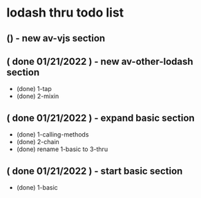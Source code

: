 # lodash thru todo list

## () - new av-vjs section

## ( done 01/21/2022 ) - new av-other-lodash section
* (done) 1-tap
* (done) 2-mixin

## ( done 01/21/2022 ) - expand basic section
* (done) 1-calling-methods
* (done) 2-chain
* (done) rename 1-basic to 3-thru

## ( done 01/21/2022 ) - start basic section
* (done) 1-basic
